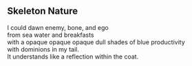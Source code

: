 Skeleton Nature
---------------
I could dawn enemy, bone, and ego  
from sea water and breakfasts  
with a opaque opaque opaque dull shades of blue productivity  
with dominions in my tail.  
It understands like a reflection within the coat.  
